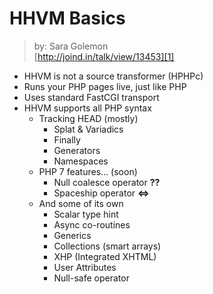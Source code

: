 # HHVM Basics
> by: Sara Golemon  
> [http://joind.in/talk/view/13453][1]

* HHVM is not a source transformer (HPHPc)
* Runs your PHP pages live, just like PHP
* Uses standard FastCGI transport
* HHVM supports all PHP syntax
	* Tracking HEAD (mostly)
		* Splat & Variadics
		* Finally
		* Generators
		* Namespaces
	* PHP 7 features... (soon)
		* Null coalesce operator **??**
		* Spaceship operator **<=>**
	* And some of its own
		* Scalar type hint
		* Async co-routines
		* Generics
		* Collections (smart arrays)
		* XHP (Integrated XHTML)
		* User Attributes
		* Null-safe operator

[1]: http://joind.in/talk/view/13453